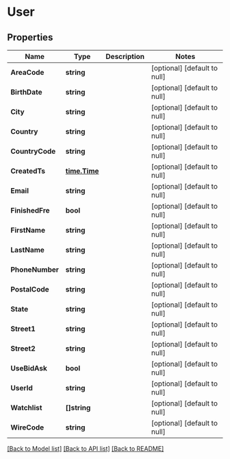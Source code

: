 # User

## Properties
Name | Type | Description | Notes
------------ | ------------- | ------------- | -------------
**AreaCode** | **string** |  | [optional] [default to null]
**BirthDate** | **string** |  | [optional] [default to null]
**City** | **string** |  | [optional] [default to null]
**Country** | **string** |  | [optional] [default to null]
**CountryCode** | **string** |  | [optional] [default to null]
**CreatedTs** | [**time.Time**](time.Time.md) |  | [optional] [default to null]
**Email** | **string** |  | [optional] [default to null]
**FinishedFre** | **bool** |  | [optional] [default to null]
**FirstName** | **string** |  | [optional] [default to null]
**LastName** | **string** |  | [optional] [default to null]
**PhoneNumber** | **string** |  | [optional] [default to null]
**PostalCode** | **string** |  | [optional] [default to null]
**State** | **string** |  | [optional] [default to null]
**Street1** | **string** |  | [optional] [default to null]
**Street2** | **string** |  | [optional] [default to null]
**UseBidAsk** | **bool** |  | [optional] [default to null]
**UserId** | **string** |  | [optional] [default to null]
**Watchlist** | **[]string** |  | [optional] [default to null]
**WireCode** | **string** |  | [optional] [default to null]

[[Back to Model list]](../README.md#documentation-for-models) [[Back to API list]](../README.md#documentation-for-api-endpoints) [[Back to README]](../README.md)

